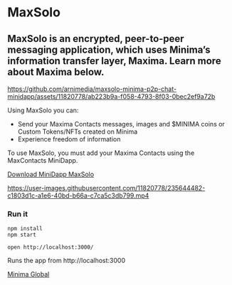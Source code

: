 # MaxSolo
MaxSolo is an encrypted, peer-to-peer messaging application, which uses Minima’s information transfer layer, Maxima. Learn more about Maxima below.
---

https://github.com/arnimedia/maxsolo-minima-p2p-chat-minidapp/assets/11820778/ab223b9a-f058-4793-8f03-0bec2ef9a72b

Using MaxSolo you can:

- Send your Maxima Contacts messages, images and $MINIMA coins or Custom Tokens/NFTs created on Minima
- Experience freedom of information

To use MaxSolo, you must add your Maxima Contacts using the MaxContacts MiniDapp.

[Download MiniDapp MaxSolo](https://minidapps.minima.global/)

https://user-images.githubusercontent.com/11820778/235644482-c1803d1c-a1e6-40bd-b66a-c7ca5c3db799.mp4

### Run it

    npm install
    npm start

    open http://localhost:3000/

Runs the app from http://localhost:3000

[Minima Global](http://www.minima.global/)
